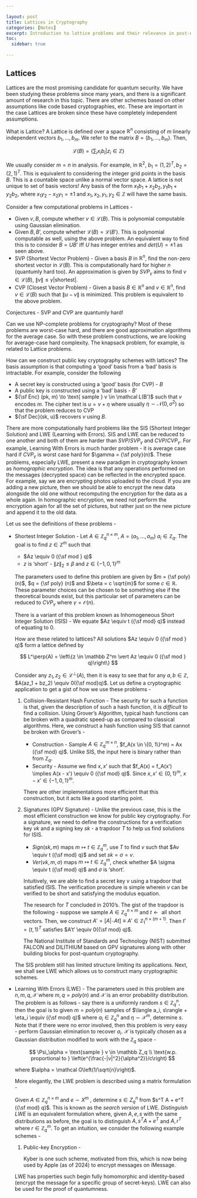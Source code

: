 ```yaml
---

layout: post
title: Lattices in Cryptography
categories: [Notes]
excerpt: Introduction to lattice problems and their relevance in post-quantum cryptography.
toc: 
  sidebar: true
  
---
```


## Lattices

Lattices are the most promising candidate for quantum security. We have been studying these problems since many years, and there is a significant amount of research in this topic. There are other schemes based on other assumptions like code based cryptographies, etc. These are important in the case Lattices are broken since these have completely independent assumptions.

What is Lattice? A Lattice is defined over a space $\mathbb R^n$ consisting of $m$ linearly independent vectors $b_1, \dots, b_m$. We refer to the matrix $B = (b_1, \dots, b_m)$. Then,

$$ \mathcal L(B) = \left\{ \sum_{i} x_i b_i  \vert  z_i \in \mathbb Z \right\} $$

We usually consider $m = n$ in analysis. For example, in $\mathbb R^2$, $b_1 = (1, 2)^T, b_2 = (2, 1)^T$. This is equivalent to considering the integer grid points in the basis $B$. This is a countable space unlike a normal vector space. A lattice is not unique to set of basis vectors! Any basis of the form $x_1b_1 + x_2 b_2, y_1 b_1 + y_2 b_2$, where $x_1y_2 - x_2y_1 = \pm 1$ and $x_1, x_2, y_1, y_2 \in \mathbb Z$ will have the same basis.

Consider a few computational problems in Lattices - 

- Given $v, B$, compute whether $v \in \mathcal L(B)$. This is polynomial computable using Gaussian elimination.
- Given $B, B’$, compute whether $\mathcal L(B) = \mathcal L(B’)$. This is polynomial computable as well, using the above problem. An equivalent way to find this is to consider $B = UB’$ iff $U$ has integer entries and $det(U) = \pm 1$ as seen above.
- SVP (Shortest Vector Problem) - Given a basis $B$ in $\mathbb R^n$, find the non-zero shortest vector in $\mathcal L(B)$. This is computationally hard for higher $n$ (quantumly hard too). An approximation is given by $SVP_\gamma$ aims to find $v \in \mathcal L(B)$, $\|v\| \leq \gamma |\text{shortest}|$.
- CVP (Closest Vector Problem) - Given a basis $B \in \mathbb R^n$ and $v \in \mathbb R^n$, find $v \in \mathcal L(B)$ such that $\|u - v\|$ is minimized. This problem is equivalent to the above problem.

Conjectures - SVP and CVP are quantumly hard!

Can we use NP-complete problems for cryptography? Most of these problems are worst-case hard, and there are good approximation algorithms for the average case. So with these problem constructions, we are looking for average-case hard complexity. The knapsack problem, for example, is related to Lattice problems.

How can we construct public key cryptography schemes with lattices? The basis assumption is that computing a ‘good’ basis from a ‘bad’ basis is intractable. For example, consider the following

- A secret key is constructed using a ‘good’ basis (for CVP) - $B$
- A public key is constructed using a ‘bad’ basis - $B’$
- ${\sf Enc} (pk, m) \to \text{ sample } v \in \mathcal L(B')$ such that $v$ encodes $m$. The cipher text is $u = v + \eta$ where usually $\eta \sim \mathcal N(0, \sigma^2)$ so that the problem reduces to CVP
- ${\sf Dec}(sk, u)$ recovers $v$ using $B$.

There are more computationally hard problems like the SIS (Shortest Integer Solution) and LWE (Learning with Errors). SIS and LWE can be reduced to one another and both of them are harder than $SVP/SVP_\gamma$ and $CVP/CVP_\gamma$. For example, Learning With Errors is much harder problem - it is average case hard if $CVP_\gamma$ is worst case hard for $\gamma = {\sf poly}(n)$. 
These problems, especially LWE, present a new paradigm in cryptography known as *homographic encryption*. The idea is that any operations performed on the messages (decrypted space) can be reflected in the encrypted space. For example, say we are encrypting photos uploaded to the cloud. If you are adding a new picture, then we should be able to encrypt the new data alongside the old one without recomputing the encryption for the data as a whole again. In homographic encryption, we need not perform the encryption again for all the set of pictures, but rather just on the new picture and append it to the old data. 

Let us see the definitions of these problems -

- Shortest Integer Solution - Let $A \in \mathbb Z^{n \times m}_q$, $A = (a_1, \dots, a_m)$ $a_i \in \mathbb Z_q$. The goal is to find $z \in \mathbb Z^m$ such that
    - $Az \equiv 0 ({\sf mod } q)$
    - $z$ is ‘short’ - $\|z\|_2 \leq \beta$ and $z \in \{-1, 0, 1\}^m$
    
    The parameters used to define this problem are given by $m = {\sf poly} (n)$, $q = {\sf poly} (n)$ and $\beta = c \sqrt{m}$ for some $c \in \mathbb R$. These parameter choices can be chosen to be something else if the theoretical bounds exist, but this particular set of parameters can be reduced to $CVP_\gamma$ where $\gamma = \mathcal O(n)$.
    
    There is a variant of this problem known as Inhomogeneous Short Integer Solution (ISIS) - We equate $Az \equiv t ({\sf mod}  q)$ instead of equating to $0$. 
    
    How are these related to lattices? All solutions $Az \equiv 0 ({\sf mod } q)$ form a lattice defined by
    
    $$ L^\perp(A) = \left\{z \in \mathbb Z^m \vert Az \equiv 0 ({\sf mod } q)\right\} $$
    
    Consider any $z_1, z_2 \in \mathcal L^\perp(A)$, then it is easy to see that for any $a, b \in \mathbb Z$, $A(az_1 + bz_2) \equiv 0({\sf mod}q)$. Let us define a cryptographic application to get a gist of how we use these problems -
    
    1. Collision-Resistant Hash Function - The security for such a function is that, given the description of such a hash function, it is *difficult* to find a collision. Using Grover’s Algorithm, typical hash functions can be broken with a quadratic speed-up as compared to classical algorithms. Here, we construct a hash function using SIS that cannot be broken with Grover’s - 
        - Construction - Sample $A \in \mathbb Z_q^{m\times n}$, $f_A(x \in \{0, 1\}^m) = Ax ({\sf mod} q)$. Unlike SIS, the input here is binary rather than from $\mathbb Z_q$.
        - Security - Assume we find $x, x’$ such that $f_A(x) = f_A(x’) \implies A(x - x') \equiv 0 ({\sf mod} q)$. Since $x, x’ \in \{0, 1\}^m$, $x - x’ \in \{-1, 0, 1\}^m$.
        
        There are other implementations more efficient that this construction, but it acts like a good starting point.
        
    2. Signatures (GPV Signature)  - Unlike the previous case, this is the most efficient construction we know for public key cryptography. For a signature, we need to define the constructions for a verification key $vk$ and a signing key $sk$ - a trapdoor $T$ to help us find solutions for ISIS. 
        - $Sign(sk, m)$ maps $m \mapsto t \in \mathbb Z_q^m$, use $T$ to find $v$ such that $Av \equiv t ({\sf mod} q)$ and set $sk = \sigma = v$.
        - $Ver(vk, m, \sigma)$ maps $m \mapsto t \in \mathbb Z_q^m$, check whether $A \sigma \equiv t ({\sf mod} q)$ and $\sigma$ is ‘short’.
        
        Intuitively, we are able to find a secret key $v$ using a trapdoor that satisfied ISIS. The verification procedure is simple wherein $v$ can be verified to be short and satisfying the modulus equation. 
        
        The research for $T$ concluded in 2010’s. The gist of the trapdoor is the following - suppose we sample $A \in \mathbb Z^{n \times m}_q$ and $t \gets \text{ all short vectors}$. Then, we construct $A' = [A \vert  \texttt{-}At] \equiv A' \in \mathbb Z_1^{n \times (m + 1)}$. Then $t’ = (t, 1)^T$ satisfies $A’t’ \equiv 0({\sf mod} q)$.  
        
        The National Institute of Standards and Technology (NIST) submitted FALCON and DILITHIUM based on GPV signatures along with other building blocks for post-quantum cryptography. 
        
    
    The SIS problem still has limited structure limiting its applications. Next, we shall see LWE which allows us to construct many cryptographic schemes.
    
- Learning With Errors (LWE) - The parameters used in this problem are $n, m , q, \mathcal X$ where $m,q = poly(n)$ and $\mathcal X$ is an error probability distribution. The problem is as follows - say there is a uniformly random $s \in \mathbb Z_q^n$, then the goal is to given $m = poly(n)$ samples of  $\langle a_i, s\rangle + \eta_i \equiv ({\sf mod} q)$ where $a_i \in \mathbb Z_q^n$ and  $\eta \sim \mathcal X^m$, determine $s$. Note that if there were no error involved, then this problem is very easy - perform Gaussian elimination to recover $a_i$. $\mathcal X$ is typically chosen as a Gaussian distribution modified to work with the $\mathbb Z_q$ space -
    
    $$ \Psi_\alpha = \text{sample } v \in \mathbb Z_q \\ \text{w.p. proportional to } \left(e^{\frac{-|v|^2}{\alpha^2}}/c\right) $$
    
    where $\alpha = \mathcal O\left(1/\sqrt{n}\right)$. 
    
    More elegantly, the LWE problem is described using a matrix formulation - 
    
    Given $A \in \mathbb Z^{n \times m}_q$  and $e \sim X^m$ , determine $s \in Z_q^n$ from $s^T A + e^T ({\sf mod} q)$. This is known as the *search version* of LWE. *Distinguish LWE* is an equivalent formulation where, given $A, e, s$ with the same distributions as before, the goal is to distinguish $A, s^T A + e^T$ and $A, r^T$ where $r \in \mathbb Z^m_q$. To get an intuition, we consider the following example schemes - 
    
    1. Public-key Encryption - 
        
        Kyber is one such scheme, motivated from this, which is now being used by Apple (as of 2024) to encrypt messages on iMessage.
        
    
    LWE has properties such begin fully homomorphic and identity-based (encrypt the message for a specific group of secret-keys). LWE can also be used for the proof of quantumness.
